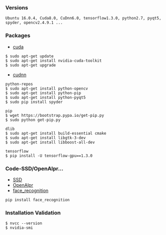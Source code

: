 ### Versions
    Ubuntu 16.0.4, Cuda8.0, CuDnn6.0, tensorflow1.3.0, python2.7, pyqt5, spyder, opencv2.4.9.1 ...
### Packages

   - [cuda](https://github.com/michael0125/shortcut4demo/blob/master/install-cuda.sh)
   
    $ sudo apt-get update
    $ sudo apt-get install nvidia-cuda-toolkit
    $ sudo apt-get upgrade
    
   - [cudnn](https://github.com/michael0125/shortcut4demo/blob/master/install-cudnn.sh)
    
    python-repos
    $ sudo apt-get install python-opencv
    $ sudo apt-get install python-pip
    $ sudo apt-get install python-pyqt5
    $ sudo pip install spyder
    
    pip
    $ wget https://bootstrap.pypa.io/get-pip.py
    $ sudo python get-pip.py
    
    dlib
    $ sudo apt-get install build-essential cmake
    $ sudo apt-get install libgtk-3-dev
    $ sudo apt-get install libboost-all-dev
    
    tensorflow
    $ pip install -U tensorflow-gpu==1.3.0
    
### Code-SSD/OpenAlpr...

   - [SSD]()
   - [OpenAlpr]()
   - [face_recognition](https://github.com/ageitgey/face_recognition)
   
    pip install face_recognition
   
### Installation Validation
    $ nvcc --version
    $ nvidia-smi

